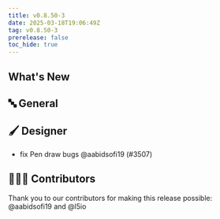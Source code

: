 ```yaml
---
title: v0.8.50-3
date: 2025-03-18T19:06:49Z
tag: v0.8.50-3
prerelease: false
toc_hide: true
---
```


## What's New
## 🔤 General
## 🖌️ Designer

- fix Pen draw bugs @aabidsofi19 (#3507)

## 👨🏽‍💻 Contributors

Thank you to our contributors for making this release possible:
@aabidsofi19 and @l5io
